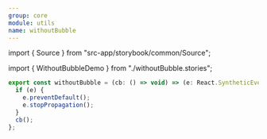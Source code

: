 ```yaml
---
group: core
module: utils
name: withoutBubble
---
```


import { Source } from "src-app/storybook/common/Source";

import { WithoutBubbleDemo } from "./withoutBubble.stories";

<WithoutBubbleDemo />

```js
export const withoutBubble = (cb: () => void) => (e: React.SyntheticEvent) => {
  if (e) {
    e.preventDefault();
    e.stopPropagation();
  }
  cb();
};
```

<Source path="utils/index.ts" />
